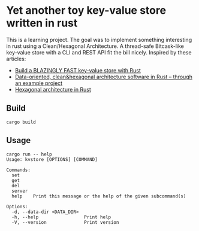 # Yet another toy key-value store written in rust

This is a learning project. The goal was to implement something interesting in rust using a Clean/Hexagonal Architecture. A thread-safe Bitcask-like key-value store with a CLI and REST API fit the bill nicely. Inspired by these articles:

- [Build a BLAZINGLY FAST key-value store with Rust](https://www.tunglevo.com/note/build-a-blazingly-fast-key-value-store-with-rust/)
- [Data-oriented, clean&hexagonal architecture software in Rust – through an example project](https://dpc.pw/data-oriented-cleanandhexagonal-architecture-software-in-rust-through-an-example)
- [Hexagonal architecture in Rust ](https://alexis-lozano.com/hexagonal-architecture-in-rust-1/)

## Build

```
cargo build
```

## Usage
```
cargo run -- help
Usage: kvstore [OPTIONS] [COMMAND]

Commands:
  set
  get
  del
  server
  help    Print this message or the help of the given subcommand(s)

Options:
  -d, --data-dir <DATA_DIR>
  -h, --help                 Print help
  -V, --version              Print version
```
